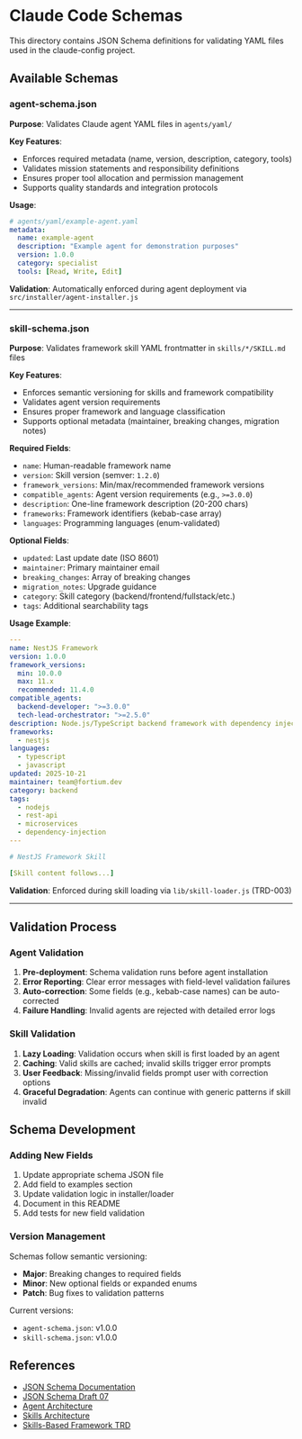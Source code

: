 # Claude Code Schemas

This directory contains JSON Schema definitions for validating YAML files used in the claude-config project.

## Available Schemas

### agent-schema.json

**Purpose**: Validates Claude agent YAML files in `agents/yaml/`

**Key Features**:
- Enforces required metadata (name, version, description, category, tools)
- Validates mission statements and responsibility definitions
- Ensures proper tool allocation and permission management
- Supports quality standards and integration protocols

**Usage**:
```yaml
# agents/yaml/example-agent.yaml
metadata:
  name: example-agent
  description: "Example agent for demonstration purposes"
  version: 1.0.0
  category: specialist
  tools: [Read, Write, Edit]
```

**Validation**: Automatically enforced during agent deployment via `src/installer/agent-installer.js`

---

### skill-schema.json

**Purpose**: Validates framework skill YAML frontmatter in `skills/*/SKILL.md` files

**Key Features**:
- Enforces semantic versioning for skills and framework compatibility
- Validates agent version requirements
- Ensures proper framework and language classification
- Supports optional metadata (maintainer, breaking changes, migration notes)

**Required Fields**:
- `name`: Human-readable framework name
- `version`: Skill version (semver: `1.2.0`)
- `framework_versions`: Min/max/recommended framework versions
- `compatible_agents`: Agent version requirements (e.g., `>=3.0.0`)
- `description`: One-line framework description (20-200 chars)
- `frameworks`: Framework identifiers (kebab-case array)
- `languages`: Programming languages (enum-validated)

**Optional Fields**:
- `updated`: Last update date (ISO 8601)
- `maintainer`: Primary maintainer email
- `breaking_changes`: Array of breaking changes
- `migration_notes`: Upgrade guidance
- `category`: Skill category (backend/frontend/fullstack/etc.)
- `tags`: Additional searchability tags

**Usage Example**:
```yaml
---
name: NestJS Framework
version: 1.0.0
framework_versions:
  min: 10.0.0
  max: 11.x
  recommended: 11.4.0
compatible_agents:
  backend-developer: ">=3.0.0"
  tech-lead-orchestrator: ">=2.5.0"
description: Node.js/TypeScript backend framework with dependency injection, decorators, and modular architecture
frameworks:
  - nestjs
languages:
  - typescript
  - javascript
updated: 2025-10-21
maintainer: team@fortium.dev
category: backend
tags:
  - nodejs
  - rest-api
  - microservices
  - dependency-injection
---

# NestJS Framework Skill

[Skill content follows...]
```

**Validation**: Enforced during skill loading via `lib/skill-loader.js` (TRD-003)

---

## Validation Process

### Agent Validation

1. **Pre-deployment**: Schema validation runs before agent installation
2. **Error Reporting**: Clear error messages with field-level validation failures
3. **Auto-correction**: Some fields (e.g., kebab-case names) can be auto-corrected
4. **Failure Handling**: Invalid agents are rejected with detailed error logs

### Skill Validation

1. **Lazy Loading**: Validation occurs when skill is first loaded by an agent
2. **Caching**: Valid skills are cached; invalid skills trigger error prompts
3. **User Feedback**: Missing/invalid fields prompt user with correction options
4. **Graceful Degradation**: Agents can continue with generic patterns if skill invalid

## Schema Development

### Adding New Fields

1. Update appropriate schema JSON file
2. Add field to examples section
3. Update validation logic in installer/loader
4. Document in this README
5. Add tests for new field validation

### Version Management

Schemas follow semantic versioning:
- **Major**: Breaking changes to required fields
- **Minor**: New optional fields or expanded enums
- **Patch**: Bug fixes to validation patterns

Current versions:
- `agent-schema.json`: v1.0.0
- `skill-schema.json`: v1.0.0

## References

- [JSON Schema Documentation](https://json-schema.org/understanding-json-schema/)
- [JSON Schema Draft 07](http://json-schema.org/draft-07/schema)
- [Agent Architecture](../agents/README.md)
- [Skills Architecture](../skills/README.md)
- [Skills-Based Framework TRD](../docs/TRD/skills-based-framework-agents-trd.md)
